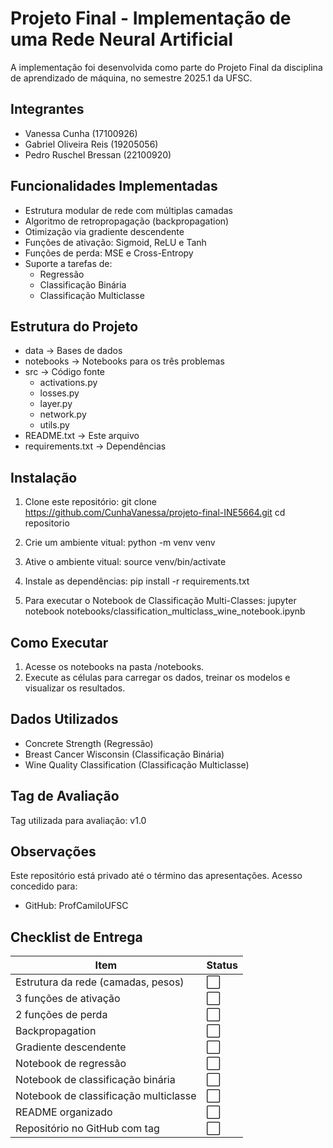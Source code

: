 # Projeto Final - Implementação de uma Rede Neural Artificial
A implementação foi desenvolvida como parte do Projeto Final da disciplina de aprendizado de máquina, no semestre 2025.1 da UFSC.

## Integrantes
- Vanessa Cunha (17100926)
- Gabriel Oliveira Reis (19205056)
- Pedro Ruschel Bressan (22100920) 

## Funcionalidades Implementadas
- Estrutura modular de rede com múltiplas camadas
- Algoritmo de retropropagação (backpropagation)
- Otimização via gradiente descendente
- Funções de ativação: Sigmoid, ReLU e Tanh
- Funções de perda: MSE e Cross-Entropy
- Suporte a tarefas de:
  - Regressão
  - Classificação Binária
  - Classificação Multiclasse

## Estrutura do Projeto

- data              -> Bases de dados
- notebooks         -> Notebooks para os três problemas
- src               -> Código fonte
    - activations.py
    - losses.py
    - layer.py
    - network.py
    -  utils.py
-  README.txt         -> Este arquivo
- requirements.txt   -> Dependências

## Instalação
1. Clone este repositório:
   git clone https://github.com/CunhaVanessa/projeto-final-INE5664.git
   cd repositorio

2. Crie um ambiente vitual:
   python -m venv venv

3. Ative o ambiente vitual:
   source venv/bin/activate

4. Instale as dependências:
   pip install -r requirements.txt

5. Para executar o Notebook de Classificação Multi-Classes:
   jupyter notebook notebooks/classification_multiclass_wine_notebook.ipynb


## Como Executar
1. Acesse os notebooks na pasta /notebooks.
2. Execute as células para carregar os dados, treinar os modelos e visualizar os resultados.

## Dados Utilizados
- Concrete Strength (Regressão)
- Breast Cancer Wisconsin (Classificação Binária)
- Wine Quality Classification (Classificação Multiclasse)

Tag de Avaliação
-----------------
Tag utilizada para avaliação: v1.0

Observações
-----------
Este repositório está privado até o término das apresentações. Acesso concedido para:
- GitHub: ProfCamiloUFSC

Checklist de Entrega
-----------

| Item                                  | Status |
| ------------------------------------- | ------ |
| Estrutura da rede (camadas, pesos)    | ⬜      |
| 3 funções de ativação                 | ⬜      |
| 2 funções de perda                    | ⬜      |
| Backpropagation                       | ⬜      |
| Gradiente descendente                 | ⬜      |
| Notebook de regressão                 | ⬜      |
| Notebook de classificação binária     | ⬜      |
| Notebook de classificação multiclasse | ⬜      |
| README organizado                     | ⬜      |
| Repositório no GitHub com tag         | ⬜      |
